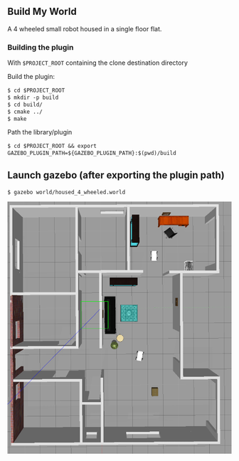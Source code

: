 ## Build My World

A 4 wheeled small robot housed in a single floor flat.


### Building the plugin

With `$PROJECT_ROOT` containing the clone destination directory

Build the plugin:

```shell
$ cd $PROJECT_ROOT
$ mkdir -p build
$ cd build/
$ cmake ../
$ make
```
Path the library/plugin

``` shell
$ cd $PROJECT_ROOT && export GAZEBO_PLUGIN_PATH=${GAZEBO_PLUGIN_PATH}:$(pwd)/build
```

## Launch gazebo (after exporting the plugin path)
```shell
$ gazebo world/housed_4_wheeled.world
```

![housed4wheeled](images/housed_4_wheeled.png)

